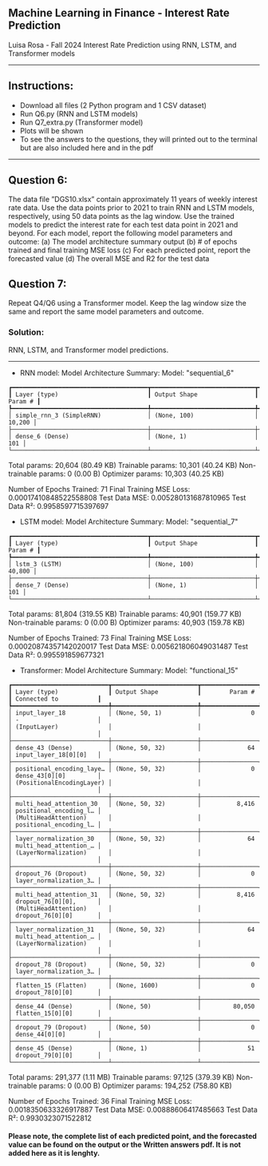 ## Machine Learning in Finance - Interest Rate Prediction
Luisa Rosa - Fall 2024
Interest Rate Prediction using RNN, LSTM, and Transformer models

---
## Instructions:
+ Download all files (2 Python program and 1 CSV dataset)
+ Run Q6.py (RNN and LSTM models)
+ Run Q7_extra.py (Transformer model)
+ Plots will be shown
+ To see the answers to the questions, they will printed out to the terminal but are also included here and in the pdf

---
## Question 6:
The data file ”DGS10.xlsx” contain approximately 11 years of weekly interest rate
data. Use the data points prior to 2021 to train RNN and LSTM models, respectively, using
50 data points as the lag window. Use the trained models to predict the interest rate for each
test data point in 2021 and beyond. For each model, report the following model parameters and
outcome:
(a) The model architecture summary output
(b) # of epochs trained and final training MSE loss
(c) For each predicted point, report the forecasted value
(d) The overall MSE and R2 for the test data

## Question 7:
Repeat Q4/Q6 using a Transformer model. Keep the lag window size the
same and report the same model parameters and outcome.

### Solution:
RNN, LSTM, and Transformer model predictions.

---

*  RNN model:
Model Architecture Summary:
Model: "sequential_6"
```
┏━━━━━━━━━━━━━━━━━━━━━━━━━━━━━━━━━━━━━━┳━━━━━━━━━━━━━━━━━━━━━━━━━━━━━┳━━━━━━━━━━━━━━━━━┓
┃ Layer (type)                         ┃ Output Shape                ┃         Param # ┃
┡━━━━━━━━━━━━━━━━━━━━━━━━━━━━━━━━━━━━━━╇━━━━━━━━━━━━━━━━━━━━━━━━━━━━━╇━━━━━━━━━━━━━━━━━┩
│ simple_rnn_3 (SimpleRNN)             │ (None, 100)                 │          10,200 │
├──────────────────────────────────────┼─────────────────────────────┼─────────────────┤
│ dense_6 (Dense)                      │ (None, 1)                   │             101 │
└──────────────────────────────────────┴─────────────────────────────┴─────────────────┘
```
 Total params: 20,604 (80.49 KB)
 Trainable params: 10,301 (40.24 KB)
 Non-trainable params: 0 (0.00 B)
 Optimizer params: 10,303 (40.25 KB)

Number of Epochs Trained: 71
Final Training MSE Loss: 0.00017410848522558808
Test Data MSE: 0.005280131687810965
Test Data R²: 0.9958597715397697

*  LSTM model:
Model Architecture Summary:
Model: "sequential_7"
```
┏━━━━━━━━━━━━━━━━━━━━━━━━━━━━━━━━━━━━━━┳━━━━━━━━━━━━━━━━━━━━━━━━━━━━━┳━━━━━━━━━━━━━━━━━┓
┃ Layer (type)                         ┃ Output Shape                ┃         Param # ┃
┡━━━━━━━━━━━━━━━━━━━━━━━━━━━━━━━━━━━━━━╇━━━━━━━━━━━━━━━━━━━━━━━━━━━━━╇━━━━━━━━━━━━━━━━━┩
│ lstm_3 (LSTM)                        │ (None, 100)                 │          40,800 │
├──────────────────────────────────────┼─────────────────────────────┼─────────────────┤
│ dense_7 (Dense)                      │ (None, 1)                   │             101 │
└──────────────────────────────────────┴─────────────────────────────┴─────────────────┘
```
 Total params: 81,804 (319.55 KB)
 Trainable params: 40,901 (159.77 KB)
 Non-trainable params: 0 (0.00 B)
 Optimizer params: 40,903 (159.78 KB)

Number of Epochs Trained: 73
Final Training MSE Loss: 0.00020874357142020017
Test Data MSE: 0.005621806049031487
Test Data R²: 0.995591859677321

*  Transformer:
Model Architecture Summary:
Model: "functional_15"
```
┏━━━━━━━━━━━━━━━━━━━━━━━━━━━┳━━━━━━━━━━━━━━━━━━━━━━━━┳━━━━━━━━━━━━━━━━┳━━━━━━━━━━━━━━━━━━━━━━━━┓
┃ Layer (type)              ┃ Output Shape           ┃        Param # ┃ Connected to           ┃
┡━━━━━━━━━━━━━━━━━━━━━━━━━━━╇━━━━━━━━━━━━━━━━━━━━━━━━╇━━━━━━━━━━━━━━━━╇━━━━━━━━━━━━━━━━━━━━━━━━┩
│ input_layer_18            │ (None, 50, 1)          │              0 │ -                      │
│ (InputLayer)              │                        │                │                        │
├───────────────────────────┼────────────────────────┼────────────────┼────────────────────────┤
│ dense_43 (Dense)          │ (None, 50, 32)         │             64 │ input_layer_18[0][0]   │
├───────────────────────────┼────────────────────────┼────────────────┼────────────────────────┤
│ positional_encoding_laye… │ (None, 50, 32)         │              0 │ dense_43[0][0]         │
│ (PositionalEncodingLayer) │                        │                │                        │
├───────────────────────────┼────────────────────────┼────────────────┼────────────────────────┤
│ multi_head_attention_30   │ (None, 50, 32)         │          8,416 │ positional_encoding_l… │
│ (MultiHeadAttention)      │                        │                │ positional_encoding_l… │
├───────────────────────────┼────────────────────────┼────────────────┼────────────────────────┤
│ layer_normalization_30    │ (None, 50, 32)         │             64 │ multi_head_attention_… │
│ (LayerNormalization)      │                        │                │                        │
├───────────────────────────┼────────────────────────┼────────────────┼────────────────────────┤
│ dropout_76 (Dropout)      │ (None, 50, 32)         │              0 │ layer_normalization_3… │
├───────────────────────────┼────────────────────────┼────────────────┼────────────────────────┤
│ multi_head_attention_31   │ (None, 50, 32)         │          8,416 │ dropout_76[0][0],      │
│ (MultiHeadAttention)      │                        │                │ dropout_76[0][0]       │
├───────────────────────────┼────────────────────────┼────────────────┼────────────────────────┤
│ layer_normalization_31    │ (None, 50, 32)         │             64 │ multi_head_attention_… │
│ (LayerNormalization)      │                        │                │                        │
├───────────────────────────┼────────────────────────┼────────────────┼────────────────────────┤
│ dropout_78 (Dropout)      │ (None, 50, 32)         │              0 │ layer_normalization_3… │
├───────────────────────────┼────────────────────────┼────────────────┼────────────────────────┤
│ flatten_15 (Flatten)      │ (None, 1600)           │              0 │ dropout_78[0][0]       │
├───────────────────────────┼────────────────────────┼────────────────┼────────────────────────┤
│ dense_44 (Dense)          │ (None, 50)             │         80,050 │ flatten_15[0][0]       │
├───────────────────────────┼────────────────────────┼────────────────┼────────────────────────┤
│ dropout_79 (Dropout)      │ (None, 50)             │              0 │ dense_44[0][0]         │
├───────────────────────────┼────────────────────────┼────────────────┼────────────────────────┤
│ dense_45 (Dense)          │ (None, 1)              │             51 │ dropout_79[0][0]       │
└───────────────────────────┴────────────────────────┴────────────────┴────────────────────────┘
```
 Total params: 291,377 (1.11 MB)
 Trainable params: 97,125 (379.39 KB)
 Non-trainable params: 0 (0.00 B)
 Optimizer params: 194,252 (758.80 KB)

Number of Epochs Trained: 36
Final Training MSE Loss: 0.0018350633326917887
Test Data MSE: 0.00888606417485663
Test Data R²: 0.9930323071522812


#### Please note, the complete list of each predicted point, and the forecasted value can be found on the output or the Written answers pdf. It is not added here as it is lenghty. 
